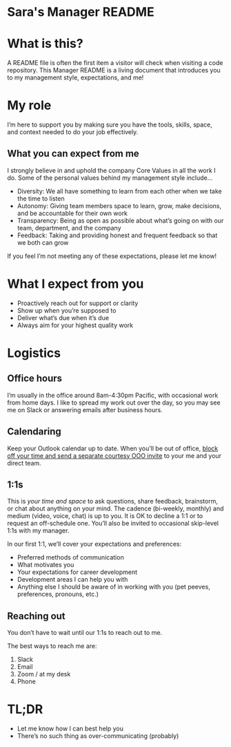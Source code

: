 # Sara's Manager README

# What is this?

A README file is often the first item a visitor will check when visiting a code repository. This Manager README is a living document that introduces you to my management style, expectations, and me!

# My role
I’m here to support you by making sure you have the tools, skills, space, and context needed to do your job effectively. 

## What you can expect from me
I strongly believe in and uphold the company Core Values in all the work I do. Some of the personal values behind my management style include…
- Diversity: We all have something to learn from each other when we take the time to listen
- Autonomy: Giving team members space to learn, grow, make decisions, and be accountable for their own work
- Transparency: Being as open as possible about what’s going on with our team, department, and the company 
- Feedback: Taking and providing honest and frequent feedback so that we both can grow

If you feel I’m not meeting any of these expectations, please let me know! 

# What I expect from you
- Proactively reach out for support or clarity 
- Show up when you’re supposed to
- Deliver what’s due when it’s due
- Always aim for your highest quality work

# Logistics
## Office hours
I’m usually in the office around 8am-4:30pm Pacific, with occasional work from home days. I like to spread my work out over the day, so you may see me on Slack or answering emails after business hours. 

## Calendaring
Keep your Outlook calendar up to date. When you’ll be out of office, [block off your time and send a separate courtesy OOO invite](https://support.office.com/en-us/article/add-time-away-from-the-office-to-coworkers-outlook-calendars-69fe38aa-7b5f-4225-8b69-47f47092e65e) to your me and your direct team.

## 1:1s
This is _your time and space_ to ask questions, share feedback, brainstorm, or chat about anything on your mind. The cadence (bi-weekly, monthly) and medium (video, voice, chat) is up to you. It is OK to decline a 1:1 or to request an off-schedule one. You’ll also be invited to occasional skip-level 1:1s with my manager.

In our first 1:1, we’ll cover your expectations and preferences:
- Preferred methods of communication
- What motivates you
- Your expectations for career development
- Development areas I can help you with
- Anything else I should be aware of in working with you (pet peeves, preferences, pronouns, etc.)

##  Reaching out

You don’t have to wait until our 1:1s to reach out to me. 

The best ways to reach me are:
1. Slack
2. Email
3. Zoom / at my desk
4. Phone

# TL;DR

- Let me know how I can best help you
- There’s no such thing as over-communicating (probably)

